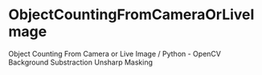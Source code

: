 # ObjectCountingFromCameraOrLiveImage
Object Counting From Camera or Live Image / Python - OpenCV 
Background Substraction
Unsharp Masking

